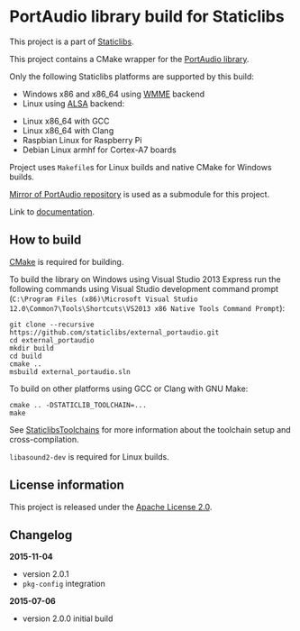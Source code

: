 PortAudio library build for Staticlibs
======================================

This project is a part of [Staticlibs](http://staticlibs.net/).

This project contains a CMake wrapper for the [PortAudio library](http://www.portaudio.com/).

Only the following Staticlibs platforms are supported by this build:

 - Windows x86 and x86_64 using [WMME](https://en.wikipedia.org/wiki/Windows_legacy_audio_components#Multimedia_Extensions_.28MME.29) backend
 - Linux using [ALSA](http://www.alsa-project.org/main/index.php/Main_Page) backend:
  * Linux x86_64 with GCC
  * Linux x86_64 with Clang
  * Raspbian Linux for Raspberry Pi
  * Debian Linux armhf for Cortex-A7 boards

Project uses `Makefile`s for Linux builds and native CMake for Windows builds.

[Mirror of PortAudio repository](https://github.com/staticlibs/mirror_portaudio) is used as a submodule for this project.

Link to [documentation](http://www.portaudio.com/docs/).

How to build
------------

[CMake](http://cmake.org/) is required for building.

To build the library on Windows using Visual Studio 2013 Express run the following commands using
Visual Studio development command prompt 
(`C:\Program Files (x86)\Microsoft Visual Studio 12.0\Common7\Tools\Shortcuts\VS2013 x86 Native Tools Command Prompt`):

    git clone --recursive https://github.com/staticlibs/external_portaudio.git
    cd external_portaudio
    mkdir build
    cd build
    cmake ..
    msbuild external_portaudio.sln

To build on other platforms using GCC or Clang with GNU Make:

    cmake .. -DSTATICLIB_TOOLCHAIN=...
    make

See [StaticlibsToolchains](https://github.com/staticlibs/wiki/wiki/StaticlibsToolchains) for 
more information about the toolchain setup and cross-compilation.

`libasound2-dev` is required for Linux builds.

License information
-------------------

This project is released under the [Apache License 2.0](http://www.apache.org/licenses/LICENSE-2.0).

Changelog
---------

**2015-11-04**

 * version 2.0.1
 * `pkg-config` integration

**2015-07-06**

 * version 2.0.0 initial build
